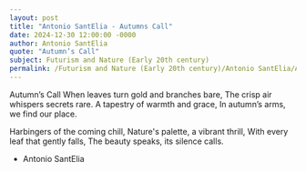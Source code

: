 ```yaml
---
layout: post
title: "Antonio SantElia - Autumns Call"
date: 2024-12-30 12:00:00 -0000
author: Antonio SantElia
quote: "Autumn’s Call"
subject: Futurism and Nature (Early 20th century)
permalink: /Futurism and Nature (Early 20th century)/Antonio SantElia/Antonio SantElia - Autumns Call
---
```


Autumn’s Call
When leaves turn gold and branches bare,
The crisp air whispers secrets rare.
A tapestry of warmth and grace,
In autumn’s arms, we find our place.

Harbingers of the coming chill,
Nature's palette, a vibrant thrill,
With every leaf that gently falls,
The beauty speaks, its silence calls.


- Antonio SantElia
